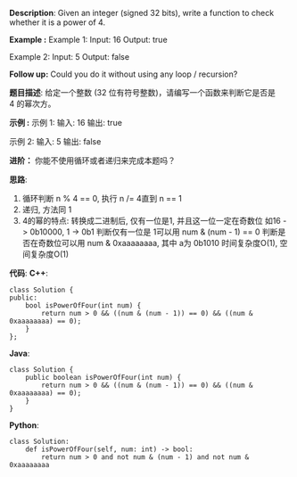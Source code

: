 __Description__:
Given an integer (signed 32 bits), write a function to check whether it is a power of 4.

**Example :**
Example 1:
Input: 16
Output: true

Example 2:
Input: 5
Output: false

__Follow up:__
Could you do it without using any loop / recursion?

__题目描述__:
给定一个整数 (32 位有符号整数)，请编写一个函数来判断它是否是 4 的幂次方。

**示例 :**
示例 1:
输入: 16
输出: true

示例 2:
输入: 5
输出: false

__进阶：__
你能不使用循环或者递归来完成本题吗？

__思路__:
1. 循环判断 n % 4 == 0, 执行 n /= 4直到 n == 1
2. 递归, 方法同 1
3. 4的幂的特点: 转换成二进制后, 仅有一位是1, 并且这一位一定在奇数位
如16 -> 0b10000, 1 -> 0b1
判断仅有一位是 1可以用 num & (num - 1) == 0
判断是否在奇数位可以用 num & 0xaaaaaaaa, 其中 a为 0b1010
时间复杂度O(1), 空间复杂度O(1)

__代码__:
__C++__:
```
class Solution {
public:
    bool isPowerOfFour(int num) {
        return num > 0 && ((num & (num - 1)) == 0) && ((num & 0xaaaaaaaa) == 0);
    }
};
```

__Java__:
```
class Solution {
    public boolean isPowerOfFour(int num) {
        return num > 0 && ((num & (num - 1)) == 0) && ((num & 0xaaaaaaaa) == 0);
    }
}
```

__Python__:
```
class Solution:
    def isPowerOfFour(self, num: int) -> bool:
        return num > 0 and not num & (num - 1) and not num & 0xaaaaaaaa
```
